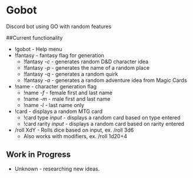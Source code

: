 # Gobot
Discord bot using GO with random features

##Current functionality
* !gobot - Help menu
* !fantasy - fantasy flag for generation
  * !fantasy *-c* - generates random D&D character idea
  * !fantasy *-p* - generates the name of a random place
  * !fantasy *-q* - generates a random quirk
  * !fantasy *-a* - generates a random adventure idea from Magic Cards
* !name - character generation flag
  * !name *-f* - female first and last name
  * !name *-m* - male first and last name
  * !name *-l* - last name only
* !card - displays a random MTG card
  * !card type *input* - displays a random card based on type entered
  * !card rarity *input* - displays a random card based on rarity entered
* /roll XdY - Rolls dice based on input, ex. /roll 3d6
  * Also works with modifiers, ex. /roll 1d20+4


## Work in Progress
* Unknown - researching new ideas.
